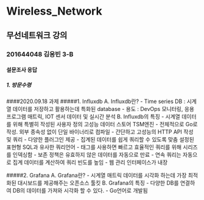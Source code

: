 # Wireless_Network
## 무선네트워크 강의
### 201644048 김응빈 3-B
#### 설문조사 응답
##### 1. 방문수령

####2020.09.18 과제
#####1. Influxdb
   A. Influxdb란?
      - Time series DB : 시계열 데이터를 저장하고 활용하는데 특화된 database
      - 용도 : DevOps 모니터링, 응용 프로그램 매트릭, IOT 센서 데이터 및 
      실시간 분석
   B. Influxdb의 특징
      - 시계열 데이터를 위해 특별히 작성된 사용자 정의 고성능 데이터 스토어 TSM엔진
      - 전체적으로 Go로 작성. 외부 종속성 없이 단일 바이너리로 컴파일
      - 간단하고 고성능의 HTTP API 작성 및 쿼리
      - 다양한 플러그인 제공
      - 집계된 데이터를 쉽게 쿼리할 수 있도록 맞춤 설정된 표현형 SQL과 유사한
        쿼리언어
      - 태그를 사용하면 빠르고 효율적인 쿼리를 위해 시리즈를 인덱싱함
      - 보존 정책은 유효하지 않은 데이터를 자동으로 만료
      - 연속 쿼리는 자동으로 집계 데이터를 계산하여 쿼리 빈도를 높임
      - 웹 관리 인터페이스가 내장

#####2. Grafana
   A. Grafana란?
      - 시계열 매트릭 데이터를 시각화 하는데 가장 최적화된 대시보드를 제공해주는
        오픈소스 툴킷
   B. Grafana의 특징
      - 다양한 DB를 연결하여 DB의 데이터를 가져와 시각화 할 수 있다.
      - Go언어로 개발됨
